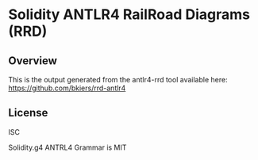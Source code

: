 # Solidity ANTLR4 RailRoad Diagrams (RRD)

## Overview

This is the output generated from the antlr4-rrd tool available here:
https://github.com/bkiers/rrd-antlr4

## License

ISC

Solidity.g4 ANTRL4 Grammar is MIT
